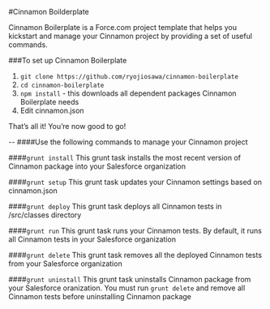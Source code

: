 #Cinnamon Boilderplate

Cinnamon Boilerplate is a Force.com project template that helps you kickstart and manage your Cinnamon project by providing a set of useful commands.

###To set up Cinnamon Boilerplate
1. `git clone https://github.com/ryojiosawa/cinnamon-boilerplate`
2. `cd cinnamon-boilerplate`
3. `npm install` - this downloads all dependent packages Cinnamon Boilerplate needs
4. Edit cinnamon.json

That’s all it!  You’re now good to go!

--
####Use the following commands to manage your Cinnamon project


####`grunt install`
This grunt task installs the most recent version of Cinnamon package into your Salesforce organization

####`grunt setup`
This grunt task updates your Cinnamon settings based on cinnamon.json

####`grunt deploy`
This grunt task deploys all Cinnamon tests in /src/classes directory

####`grunt run`
This grunt task runs your Cinnamon tests.  By default, it runs all Cinnamon tests in your Salesforce organization

####`grunt delete`
This grunt task removes all the deployed Cinnamon tests from your Salesforce organization

####`grunt uninstall`
This grunt task uninstalls Cinnamon package from your Salesforce oranization.  You must run `grunt delete` and remove all Cinnamon tests before uninstalling Cinnamon package
